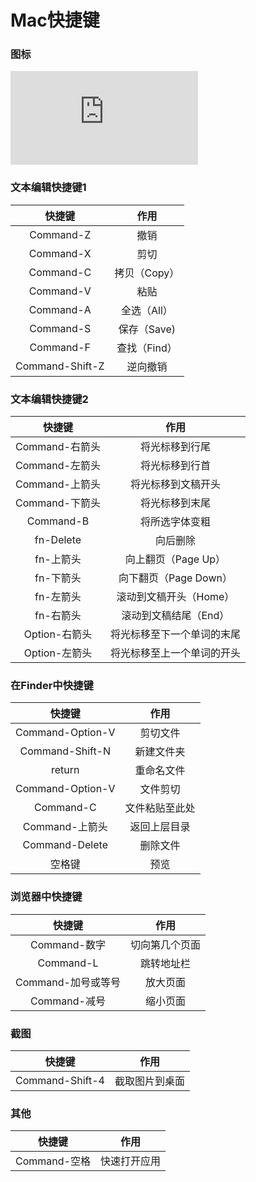 # Mac快捷键

### 图标
![](http://jingyan.baidu.com/album/08b6a591aac09614a909224f.html?picindex=1)

### 文本编辑快捷键1
|快捷键|作用|
|:---:|:---:|
|Command-Z|撤销|
|Command-X|剪切|
|Command-C|拷贝（Copy）|　　
|Command-V|粘贴|
|Command-A|全选（All）|
|Command-S|保存（Save)|　
|Command-F|查找（Find）|　
|Command-Shift-Z|逆向撤销|

### 文本编辑快捷键2
|快捷键|作用|
|:---:|:---:|
|Command-右箭头|将光标移到行尾|
|Command-左箭头|将光标移到行首|
|Command-上箭头|将光标移到文稿开头|
|Command-下箭头|将光标移到末尾|
|Command-B|将所选字体变粗|
|fn-Delete|向后删除|
|fn-上箭头|向上翻页（Page Up）|
|fn-下箭头|向下翻页（Page Down）|
|fn-左箭头|滚动到文稿开头（Home）|
|fn-右箭头|滚动到文稿结尾（End）|
|Option-右箭头|将光标移至下一个单词的末尾|
|Option-左箭头|将光标移至上一个单词的开头|

### 在Finder中快捷键
|快捷键|作用|
|:---:|:---:|
|Command-Option-V|剪切文件|
|Command-Shift-N|新建文件夹|
|return|重命名文件|
|Command-Option-V|文件剪切|
|Command-C|文件粘贴至此处|
|Command-上箭头|返回上层目录|
|Command-Delete|删除文件|
|空格键|预览|

### 浏览器中快捷键
|快捷键|作用|
|:---:|:---:|
|Command-数字|切向第几个页面|
|Command-L|跳转地址栏|
|Command-加号或等号|放大页面|
|Command-减号|缩小页面|



### 截图
|快捷键|作用|
|:---:|:---:|
|Command-Shift-4|截取图片到桌面|

### 其他
|快捷键|作用|
|:---:|:---:|
|Command-空格|快速打开应用|






